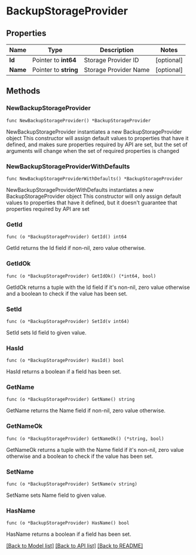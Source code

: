 # BackupStorageProvider

## Properties

Name | Type | Description | Notes
------------ | ------------- | ------------- | -------------
**Id** | Pointer to **int64** | Storage Provider ID | [optional] 
**Name** | Pointer to **string** | Storage Provider Name | [optional] 

## Methods

### NewBackupStorageProvider

`func NewBackupStorageProvider() *BackupStorageProvider`

NewBackupStorageProvider instantiates a new BackupStorageProvider object
This constructor will assign default values to properties that have it defined,
and makes sure properties required by API are set, but the set of arguments
will change when the set of required properties is changed

### NewBackupStorageProviderWithDefaults

`func NewBackupStorageProviderWithDefaults() *BackupStorageProvider`

NewBackupStorageProviderWithDefaults instantiates a new BackupStorageProvider object
This constructor will only assign default values to properties that have it defined,
but it doesn't guarantee that properties required by API are set

### GetId

`func (o *BackupStorageProvider) GetId() int64`

GetId returns the Id field if non-nil, zero value otherwise.

### GetIdOk

`func (o *BackupStorageProvider) GetIdOk() (*int64, bool)`

GetIdOk returns a tuple with the Id field if it's non-nil, zero value otherwise
and a boolean to check if the value has been set.

### SetId

`func (o *BackupStorageProvider) SetId(v int64)`

SetId sets Id field to given value.

### HasId

`func (o *BackupStorageProvider) HasId() bool`

HasId returns a boolean if a field has been set.

### GetName

`func (o *BackupStorageProvider) GetName() string`

GetName returns the Name field if non-nil, zero value otherwise.

### GetNameOk

`func (o *BackupStorageProvider) GetNameOk() (*string, bool)`

GetNameOk returns a tuple with the Name field if it's non-nil, zero value otherwise
and a boolean to check if the value has been set.

### SetName

`func (o *BackupStorageProvider) SetName(v string)`

SetName sets Name field to given value.

### HasName

`func (o *BackupStorageProvider) HasName() bool`

HasName returns a boolean if a field has been set.


[[Back to Model list]](../README.md#documentation-for-models) [[Back to API list]](../README.md#documentation-for-api-endpoints) [[Back to README]](../README.md)


